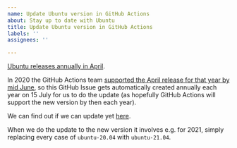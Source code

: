 ```yaml
---
name: Update Ubuntu version in GitHub Actions
about: Stay up to date with Ubuntu
title: Update Ubuntu version in GitHub Actions
labels: ''
assignees: ''

---
```


[Ubuntu releases annually in April](https://wiki.ubuntu.com/Releases).  

In 2020 the GitHub Actions team [supported the April release for that year by mid June](https://github.com/actions/virtual-environments/issues/228#issuecomment-644065532), so this GitHub Issue gets automatically created annually each year on 15 July for us to do the update (as hopefully GitHub Actions will support the new version by then each year).  

We can find out if we can update yet [here](https://docs.github.com/en/actions/reference/virtual-environments-for-github-hosted-runners#supported-runners-and-hardware-resources).  

When we do the update to the new version it involves e.g. for 2021, simply replacing every case of `ubuntu-20.04` with `ubuntu-21.04`.
